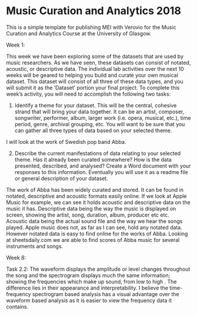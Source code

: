 # Music Curation and Analytics 2018

This is a simple template for publishing MEI with Verovio for the Music Curation and Analytics Course at the University of Glasgow.

Week 1:

This week we have been exploring some of the datasets that are used by music researchers. As we have seen, these datasets can consist of notated, acoustic, or descriptive data. The individual lab activities over the next 10 weeks will be geared to helping you build and curate your own musical dataset. This dataset will consist of all three of these data types, and you will submit it as the ‘Dataset’ portion your final project. To complete this week’s activity, you will need to accomplish the following two tasks: 

1.	Identify a theme for your dataset. This will be the central, cohesive strand that will bring your data together. It can be an artist, composer, songwriter, performer, album, larger work (i.e. opera, musical, etc.), time period, genre, archival grouping, etc. You will want to be sure that you can gather all three types of data based on your selected theme. 

I will look at the work of Swedish pop band Abba.

2.	Describe the current manifestations of data relating to your selected theme. Has it already been curated somewhere? How is the data presented, described, and analysed? Create a Word document with your responses to this information. Eventually you will use it as a readme file or general description of your dataset.

The work of Abba has been widely curated and stored. It can be found in notated, descriptive and acoustic formats easily online. If we look at Apple Music for example, we can see it holds acoustic and descriptive data on the music it has. Descriptive data being the way the music is displayed on screen, showing the artist, song, duration, album, producer etc etc. Acoustic data being the actual sound file and the way we hear the songs played. Apple music does not, as far as I can see, hold any notated data.
However notated data is easy to find online for the works of Abba. Looking at sheetsdaily.com we are able to find scores of Abba music for several instruments and songs. 

Week 8:

Task 2.2: The waveform displays the amplitude or level changes throughout the song  and the spectrogram displays much the same information; showing the frequencies which make up sound, from low to high . The difference lies in their appearance and interpretability. I believe the time-frequency spectrogram based analysis has a visual advantage over the waveform based analysis as it is easier to view the frequency data it contains. 
